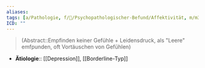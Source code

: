 ```yaml
---
aliases: 
tags: [a/Pathologie, f/💭/Psychopathologischer-Befund/Affektivität, m/m31]
ICD: ""
---
```

> (Abstract::Empfinden keiner Gefühle + Leidensdruck, als "Leere" emfpunden, oft Vortäuschen von Gefühlen)
- **Ätiologie**:: [[Depression]], [[Borderline-Typ]]